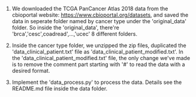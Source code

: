 
1. We downloaded the TCGA PanCancer Atlas 2018 data from the cbioportal website: https://www.cbioportal.org/datasets, and saved the data in seperate folder named by cancer type under the 'original_data' folder. So inside the 'original_data', there're 'brca','cesc',coadread',...,'ucec' 8 different folders.

2. Inside the cancer type folder, we unzipped the zip files, duplicated the 'data_clinical_patient.txt' file as 'data_clinical_patient_modified.txt'. In the 'data_clinical_patient_modified.txt' file, the only change we've made is to remove the comment part starting with '#' to read the data with a desired format.

3. Implement the 'data_process.py' to process the data. Details see the README.md file inside the data folder. 

